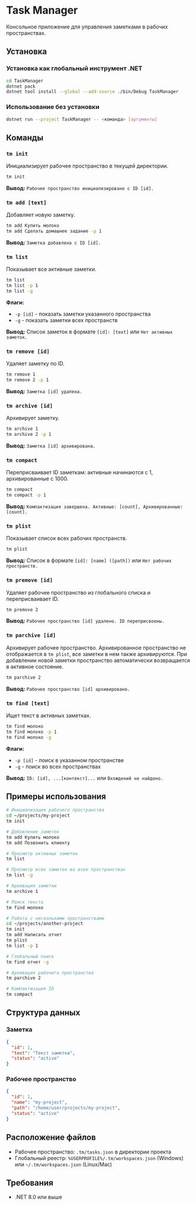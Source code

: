 # Task Manager

Консольное приложение для управления заметками в рабочих пространствах.

## Установка

### Установка как глобальный инструмент .NET

```bash
cd TaskManager
dotnet pack
dotnet tool install --global --add-source ./bin/Debug TaskManager
```

### Использование без установки

```bash
dotnet run --project TaskManager -- <команда> [аргументы]
```

## Команды

### `tm init`

Инициализирует рабочее пространство в текущей директории.

```bash
tm init
```

**Вывод:** `Рабочее пространство инициализировано с ID [id].`

### `tm add [text]`

Добавляет новую заметку.

```bash
tm add Купить молоко
tm add Сделать домашнее задание -p 1
```

**Вывод:** `Заметка добавлена с ID [id].`

### `tm list`

Показывает все активные заметки.

```bash
tm list
tm list -p 1
tm list -g
```

**Флаги:**
- `-p [id]` - показать заметки указанного пространства
- `-g` - показать заметки всех пространств

**Вывод:** Список заметок в формате `[id]: [text]` или `Нет активных заметок.`

### `tm remove [id]`

Удаляет заметку по ID.

```bash
tm remove 1
tm remove 2 -p 1
```

**Вывод:** `Заметка [id] удалена.`

### `tm archive [id]`

Архивирует заметку.

```bash
tm archive 1
tm archive 2 -p 1
```

**Вывод:** `Заметка [id] архивирована.`

### `tm compact`

Переприсваивает ID заметкам: активные начинаются с 1, архивированные с 1000.

```bash
tm compact
tm compact -p 1
```

**Вывод:** `Компактизация завершена. Активные: [count], Архивированные: [count].`

### `tm plist`

Показывает список всех рабочих пространств.

```bash
tm plist
```

**Вывод:** Список в формате `[id]: [name] ([path])` или `Нет рабочих пространств.`

### `tm premove [id]`

Удаляет рабочее пространство из глобального списка и переприсваивает ID.

```bash
tm premove 2
```

**Вывод:** `Рабочее пространство [id] удалено. ID переприсвоены.`

### `tm parchive [id]`

Архивирует рабочее пространство. Архивированное пространство не отображается в `tm plist`, все заметки в нем также архивируются. При добавлении новой заметки пространство автоматически возвращается в активное состояние.

```bash
tm parchive 2
```

**Вывод:** `Рабочее пространство [id] архивировано.`

### `tm find [text]`

Ищет текст в активных заметках.

```bash
tm find молоко
tm find молоко -p 1
tm find молоко -g
```

**Флаги:**
- `-p [id]` - поиск в указанном пространстве
- `-g` - поиск во всех пространствах

**Вывод:** `ID: [id], ...[контекст]...` или `Вхождений не найдено.`

## Примеры использования

```bash
# Инициализация рабочего пространства
cd ~/projects/my-project
tm init

# Добавление заметок
tm add Купить молоко
tm add Позвонить клиенту

# Просмотр активных заметок
tm list

# Просмотр всех заметок во всех пространствах
tm list -g

# Архивация заметки
tm archive 1

# Поиск текста
tm find молоко

# Работа с несколькими пространствами
cd ~/projects/another-project
tm init
tm add Написать отчет
tm plist
tm list -p 1

# Глобальный поиск
tm find отчет -g

# Архивация рабочего пространства
tm parchive 2

# Компактизация ID
tm compact
```

## Структура данных

### Заметка
```json
{
  "id": 1,
  "text": "Текст заметки",
  "status": "active"
}
```

### Рабочее пространство
```json
{
  "id": 1,
  "name": "my-project",
  "path": "/home/user/projects/my-project",
  "status": "active"
}
```

## Расположение файлов

- Рабочее пространство: `.tm/tasks.json` в директории проекта
- Глобальный реестр: `%USERPROFILE%/.tm/workspaces.json` (Windows) или `~/.tm/workspaces.json` (Linux/Mac)

## Требования

- .NET 8.0 или выше
